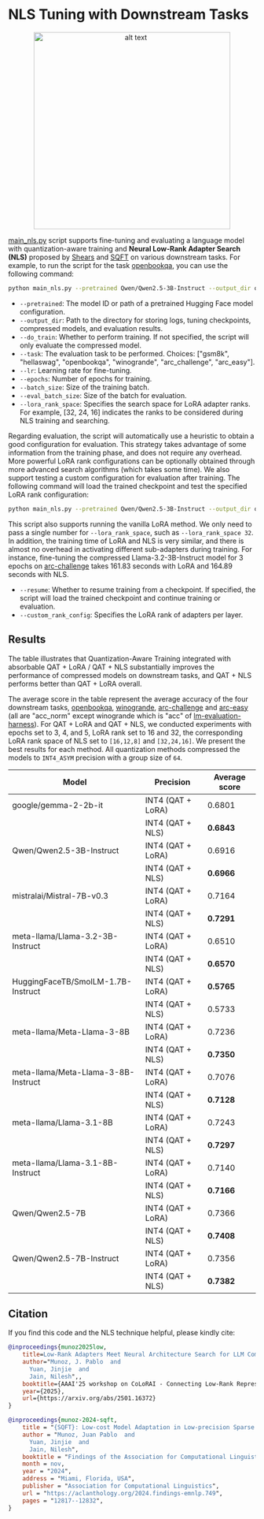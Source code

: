 # NLS Tuning with Downstream Tasks

<p align="center">
  <img src="/examples/llm_compression/torch/qat_with_lora/pics/lora_vs_nls.png" alt="alt text" width="400"/>
</p>

[main_nls.py](./main_nls.py) script supports fine-tuning and evaluating a language model with quantization-aware training and **Neural Low-Rank Adapter Search (NLS)** proposed by [Shears](https://arxiv.org/abs/2404.10934) and [SQFT](https://arxiv.org/abs/2410.03750) on various downstream tasks. For example, to run the script for the task [openbookqa](https://huggingface.co/datasets/allenai/openbookqa), you can use the following command:

```bash
python main_nls.py --pretrained Qwen/Qwen2.5-3B-Instruct --output_dir output --do_train --task openbookqa --lr 1e-4 --epochs 3 --batch_size 16 --eval_batch_size 64 --lora_rank_space 32 24 16
```

- `--pretrained`: The model ID or path of a pretrained Hugging Face model configuration.
- `--output_dir`: Path to the directory for storing logs, tuning checkpoints, compressed models, and evaluation results.
- `--do_train`: Whether to perform training. If not specified, the script will only evaluate the compressed model.
- `--task`: The evaluation task to be performed. Choices: ["gsm8k", "hellaswag", "openbookqa", "winogrande", "arc_challenge", "arc_easy"].
- `--lr`: Learning rate for fine-tuning.
- `--epochs`: Number of epochs for training.
- `--batch_size`: Size of the training batch.
- `--eval_batch_size`: Size of the batch for evaluation.
- `--lora_rank_space`: Specifies the search space for LoRA adapter ranks. For example, [32, 24, 16] indicates the ranks to be considered during NLS training and searching.

Regarding evaluation, the script will automatically use a heuristic to obtain a good configuration for evaluation. This strategy takes advantage of some information from the training phase, and does not require any overhead. More powerful LoRA rank configurations can be optionally obtained through more advanced search algorithms (which takes some time). We also support testing a custom configuration for evaluation after training. The following command will load the trained checkpoint and test the specified LoRA rank configuration:

```bash
python main_nls.py --pretrained Qwen/Qwen2.5-3B-Instruct --output_dir output --resume --task openbookqa --lora_rank_space 32 24 16 --custom_rank_config 32 24 16 24 24 32 24 32 32 16 24 16 24 32 24 16 24 24 32 32 24 32 32 16 32 32 24 32
```

This script also supports running the vanilla LoRA method. We only need to pass a single number for `--lora_rank_space`, such as `--lora_rank_space 32`. In addition, the training time of LoRA and NLS is very similar, and there is almost no overhead in activating different sub-adapters during training. For instance, fine-tuning the compressed Llama-3.2-3B-Instruct model for 3 epochs on [arc-challenge](https://huggingface.co/datasets/allenai/ai2_arc) takes 161.83 seconds with LoRA and 164.89 seconds with NLS.

- `--resume`: Whether to resume training from a checkpoint. If specified, the script will load the trained checkpoint and continue training or evaluation.
- `--custom_rank_config`: Specifies the LoRA rank of adapters per layer.

## Results

The table illustrates that Quantization-Aware Training integrated with absorbable QAT + LoRA / QAT + NLS substantially improves the performance of compressed models on downstream tasks, and QAT + NLS performs better than QAT + LoRA overall.

The average score in the table represent the average accuracy of the four downstream tasks, [openbookqa](https://huggingface.co/datasets/allenai/openbookqa), [winogrande](https://huggingface.co/datasets/allenai/winogrande), [arc-challenge](https://huggingface.co/datasets/allenai/ai2_arc) and [arc-easy](https://huggingface.co/datasets/allenai/ai2_arc) (all are "acc_norm" except winogrande which is "acc" of [lm-evaluation-harness](https://github.com/EleutherAI/lm-evaluation-harness)). For QAT + LoRA and QAT + NLS, we conducted experiments with epochs set to 3, 4, and 5, LoRA rank set to 16 and 32, the corresponding LoRA rank space of NLS set to `[16,12,8]` and `[32,24,16]`. We present the best results for each method. All quantization methods compressed the models to `INT4_ASYM` precision with a group size of `64`.

| Model                                | Precision          | Average score |
|--------------------------------------|--------------------|---------------|
| google/gemma-2-2b-it                 | INT4 (QAT + LoRA)  | 0.6801        |
|                                      | INT4 (QAT + NLS)   | **0.6843**    |
| Qwen/Qwen2.5-3B-Instruct             | INT4 (QAT + LoRA)  | 0.6916        |
|                                      | INT4 (QAT + NLS)   | **0.6966**    |
| mistralai/Mistral-7B-v0.3            | INT4 (QAT + LoRA)  | 0.7164        |
|                                      | INT4 (QAT + NLS)   | **0.7291**    |
| meta-llama/Llama-3.2-3B-Instruct     | INT4 (QAT + LoRA)  | 0.6510        |
|                                      | INT4 (QAT + NLS)   | **0.6570**    |
| HuggingFaceTB/SmolLM-1.7B-Instruct   | INT4 (QAT + LoRA)  | **0.5765**    |
|                                      | INT4 (QAT + NLS)   | 0.5733        |
| meta-llama/Meta-Llama-3-8B           | INT4 (QAT + LoRA)  | 0.7236        |
|                                      | INT4 (QAT + NLS)   | **0.7350**    |
| meta-llama/Meta-Llama-3-8B-Instruct  | INT4 (QAT + LoRA)  | 0.7076        |
|                                      | INT4 (QAT + NLS)   | **0.7128**    |
| meta-llama/Llama-3.1-8B              | INT4 (QAT + LoRA)  | 0.7243        |
|                                      | INT4 (QAT + NLS)   | **0.7297**    |
| meta-llama/Llama-3.1-8B-Instruct     | INT4 (QAT + LoRA)  | 0.7140        |
|                                      | INT4 (QAT + NLS)   | **0.7166**    |
| Qwen/Qwen2.5-7B                      | INT4 (QAT + LoRA)  | 0.7366        |
|                                      | INT4 (QAT + NLS)   | **0.7408**    |
| Qwen/Qwen2.5-7B-Instruct             | INT4 (QAT + LoRA)  | 0.7356        |
|                                      | INT4 (QAT + NLS)   | **0.7382**    |

## Citation

If you find this code and the NLS technique helpful, please kindly cite:

```bibtex
@inproceedings{munoz2025low,
    title=Low-Rank Adapters Meet Neural Architecture Search for LLM Compression,
    author="Munoz, J. Pablo  and
      Yuan, Jinjie  and
      Jain, Nilesh",,
    booktitle={AAAI'25 workshop on CoLoRAI - Connecting Low-Rank Representations in AI},
    year={2025},
    url={https://arxiv.org/abs/2501.16372}
}
```

```bibtex
@inproceedings{munoz-2024-sqft,
    title = "{SQFT}: Low-cost Model Adaptation in Low-precision Sparse Foundation Models",
    author = "Munoz, Juan Pablo  and
      Yuan, Jinjie  and
      Jain, Nilesh",
    booktitle = "Findings of the Association for Computational Linguistics: EMNLP 2024",
    month = nov,
    year = "2024",
    address = "Miami, Florida, USA",
    publisher = "Association for Computational Linguistics",
    url = "https://aclanthology.org/2024.findings-emnlp.749",
    pages = "12817--12832",
}
```
